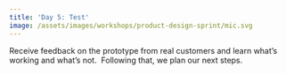 ```yaml
---
title: 'Day 5: Test'
image: /assets/images/workshops/product-design-sprint/mic.svg
---
```


Receive feedback on the prototype from real customers and learn what’s working
and what’s not.  Following that, we plan our next steps.
